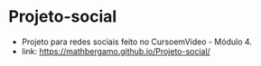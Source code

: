 # Projeto-social

- Projeto para redes sociais feito no CursoemVideo - Módulo 4.
- link: https://mathbergamo.github.io/Projeto-social/
